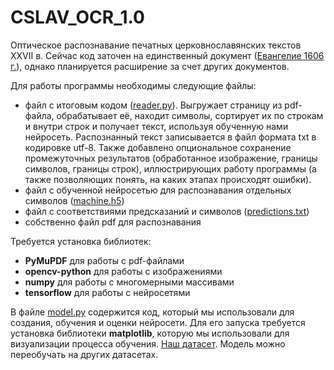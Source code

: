 # CSLAV_OCR_1.0

Оптическое распознавание печатных церковнославянских текстов XXVII в.
Сейчас код заточен на единственный документ (<a href = "https://drive.google.com/file/d/1Kopdod_E4U6r7Ft9FukMAtBI655PzUQc/view?usp=sharing">Евангелие 1606 г.</a>), однако планируется расширение за счет других документов.

Для работы программы необходимы следующие файлы:
- файл с итоговым кодом (<a href="https://github.com/PavelAstafyev/CSLAV_OCR_2.0/blob/main/reader.py">reader.py</a>). Выгружает страницу из pdf-файла, обрабатывает её, находит символы, сортирует их по строкам и внутри строк и получает текст, используя обученную нами нейросеть. Распознанный текст записывается в файл формата txt в кодировке utf-8. Также добавлено опциональное сохранение промежуточных результатов (обработанное изображение, границы символов, границы строк), иллюстрирующих работу программы (а также позволяющих понять, на каких этапах происходят ошибки).
- файл с обученной нейросетью для распознавания отдельных символов (<a href="https://github.com/PavelAstafyev/CSLAV_OCR_2.0/blob/main/machine.h5">machine.h5</a>)
- файл с соответствиями предсказаний и символов (<a href="https://github.com/PavelAstafyev/CSLAV_OCR_2.0/blob/main/predictions.txt">predictions.txt</a>)
- собственно файл pdf для распознавания

Требуется установка библиотек:
- **PyMuPDF** для работы с pdf-файлами
- **opencv-python** для работы с изображениями
- **numpy** для работы с многомерными массивами
- **tensorflow** для работы с нейросетями

В файле <a href="https://github.com/PavelAstafyev/CSLAV_OCR_2.0/blob/main/model.py">model.py</a> содержится код, который мы использовали для создания, обучения и оценки нейросети. Для его запуска требуется установка библиотеки **matplotlib**, которую мы использовали для визуализации процесса обучения. <a href = "https://drive.google.com/drive/folders/1P8BmnVK_i-LL06Xi3sTd1LJ4WUQ1hb8h?usp=sharing">Наш датасет</a>. Модель можно переобучать на других датасетах.
